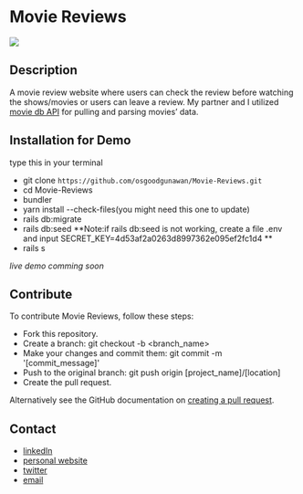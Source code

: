 # Movie Reviews


<img src = 'https://github.com/osgoodgunawan/Movie-Reviews-Website/blob/master/public/home.png' />


## Description 
A movie review website where users can check the review before watching the shows/movies or users can leave a review. My partner and I utilized [movie db API](https://developers.themoviedb.org/3/getting-started/introduction) for pulling and parsing movies’ data.

## Installation for Demo
type this in your terminal
- git clone `https://github.com/osgoodgunawan/Movie-Reviews.git`
- cd Movie-Reviews
- bundler
- yarn install --check-files(you might need this one to update)
- rails db:migrate
- rails db:seed
**Note:if rails db:seed is not working, create a file .env and input SECRET_KEY=4d53af2a0263d8997362e095ef2fc1d4 **
- rails s

*live demo comming soon* 

## Contribute 
To contribute Movie Reviews, follow these steps:
- Fork this repository.
- Create a branch: git checkout -b <branch_name>
- Make your changes and commit them: git commit -m '[commit_message]'
- Push to the original branch: git push origin [project_name]/[location]
- Create the pull request.

Alternatively see the GitHub documentation on [creating a pull request](https://help.github.com/en/github/collaborating-with-issues-and-pull-requests/creating-a-pull-request).


## Contact
- [linkedIn](https://www.linkedin.com/in/osgood-gunawan-973a5993/)
- [personal website](https://www.osgoodgunawan.me/)
- [twitter](https://twitter.com/osgoodgunawan)
- [email](https://mail.google.com/mail/u/0/?view=cm&fs=1&tf=1&source=mailto&to=osgoodgunawan@hotmail.com)

